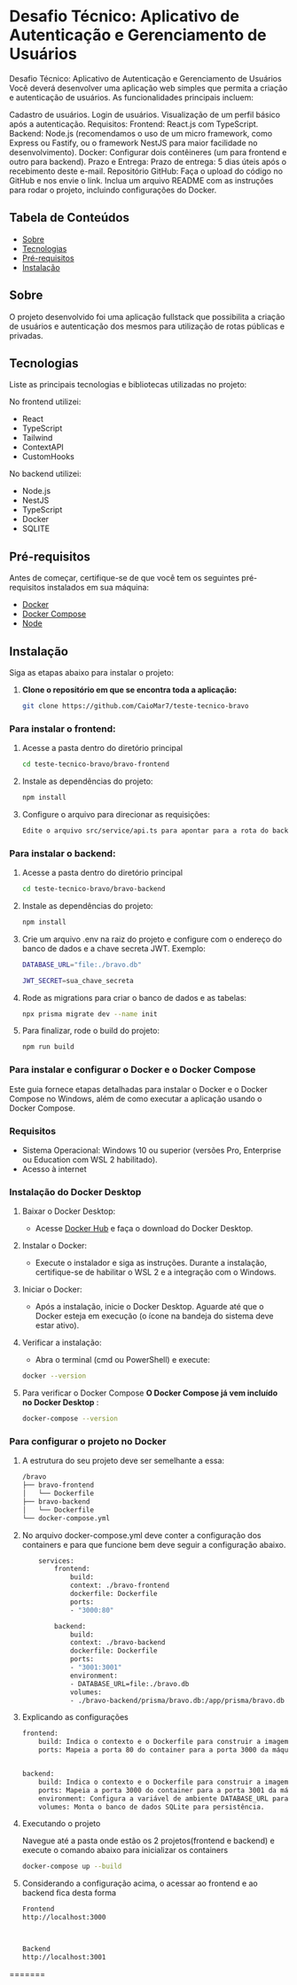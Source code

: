 

# Desafio Técnico: Aplicativo de Autenticação e Gerenciamento de Usuários

Desafio Técnico: Aplicativo de Autenticação e Gerenciamento de Usuários
Você deverá desenvolver uma aplicação web simples que permita a criação e autenticação de usuários. As funcionalidades principais incluem:

Cadastro de usuários.
Login de usuários.
Visualização de um perfil básico após a autenticação.
Requisitos:
Frontend: React.js com TypeScript.
Backend: Node.js (recomendamos o uso de um micro framework, como Express ou Fastify, ou o framework NestJS para maior facilidade no desenvolvimento).
Docker: Configurar dois contêineres (um para frontend e outro para backend).
Prazo e Entrega:
Prazo de entrega: 5 dias úteis após o recebimento deste e-mail.
Repositório GitHub: Faça o upload do código no GitHub e nos envie o link.
Inclua um arquivo README com as instruções para rodar o projeto, incluindo configurações do Docker.

## Tabela de Conteúdos

- [Sobre](#sobre)
- [Tecnologias](#tecnologias)
- [Pré-requisitos](#pré-requisitos)
- [Instalação](#instalação)


## Sobre

O projeto desenvolvido foi uma aplicação fullstack que possibilita a criação de usuários e autenticação dos mesmos para utilização de rotas públicas e privadas.

## Tecnologias

Liste as principais tecnologias e bibliotecas utilizadas no projeto:

No frontend utilizei: 
- React
- TypeScript
- Tailwind
- ContextAPI
- CustomHooks

No backend utilizei: 
- Node.js
- NestJS
- TypeScript
- Docker
- SQLITE 

## Pré-requisitos

Antes de começar, certifique-se de que você tem os seguintes pré-requisitos instalados em sua máquina:

- [Docker](https://docs.docker.com/get-docker/)
- [Docker Compose](https://docs.docker.com/compose/install/)
- [Node](https://nodejs.org/en/download/package-manager)

## Instalação

Siga as etapas abaixo para instalar o projeto:

1. **Clone o repositório em que se encontra toda a aplicação:**

   ```bash
   git clone https://github.com/CaioMar7/teste-tecnico-bravo
   

### Para instalar o frontend: 

1. Acesse a pasta dentro do diretório principal
   
    ```bash
    cd teste-tecnico-bravo/bravo-frontend 

2. Instale as dependências do projeto:
    
    ```bash
    npm install

3. Configure o arquivo para direcionar as requisições: 
    
    ```bash
    Edite o arquivo src/service/api.ts para apontar para a rota do backend.

### Para instalar o backend:

1. Acesse a pasta dentro do diretório principal

    ```bash
    cd teste-tecnico-bravo/bravo-backend

2. Instale as dependências do projeto:

    ```bash
    npm install

3. Crie um arquivo .env na raiz do projeto e configure com o endereço do banco de dados e a chave secreta JWT. Exemplo:
    
    ```bash
    DATABASE_URL="file:./bravo.db"

    JWT_SECRET=sua_chave_secreta

4. Rode as migrations para criar o banco de dados e as tabelas:
    
    ```bash
    npx prisma migrate dev --name init 
    
5. Para finalizar, rode o build do projeto:

    ```bash
    npm run build


### Para instalar e configurar o Docker e o Docker Compose

Este guia fornece etapas detalhadas para instalar o Docker e o Docker Compose no Windows, além de como executar a aplicação usando o Docker Compose.

### Requisitos

- Sistema Operacional: Windows 10 ou superior (versões Pro, Enterprise ou Education com WSL 2 habilitado).
- Acesso à internet

### Instalação do Docker Desktop

1. Baixar o Docker Desktop:
   - Acesse [Docker Hub](https://www.docker.com/products/docker-desktop) e faça o download do Docker Desktop.

2. Instalar o Docker:
   - Execute o instalador e siga as instruções. Durante a instalação, certifique-se de habilitar o WSL 2 e a integração com o Windows.

3. Iniciar o Docker:
   - Após a instalação, inicie o Docker Desktop. Aguarde até que o Docker esteja em execução (o ícone na bandeja do sistema deve estar ativo).

4. Verificar a instalação:
   - Abra o terminal (cmd ou PowerShell) e execute:

   ```bash
   docker --version

5. Para verificar o Docker Compose **O Docker Compose já vem incluído no Docker Desktop** :

   ```bash
   docker-compose --version


### Para configurar o projeto no Docker

1. A estrutura do seu projeto deve ser semelhante a essa:

    ```bash
    /bravo
    ├── bravo-frontend
    │   └── Dockerfile
    ├── bravo-backend
    │   └── Dockerfile
    └── docker-compose.yml

2. No arquivo docker-compose.yml deve conter a configuração dos containers e para que funcione bem deve seguir a configuração abaixo.
    
    ```bash
        services:
            frontend:
                build:
                context: ./bravo-frontend
                dockerfile: Dockerfile
                ports:
                - "3000:80" 

            backend:
                build:
                context: ./bravo-backend
                dockerfile: Dockerfile
                ports:
                - "3001:3001"
                environment:
                - DATABASE_URL=file:./bravo.db
                volumes:
                - ./bravo-backend/prisma/bravo.db:/app/prisma/bravo.db

3. Explicando as configurações

    ```bash
    frontend:
        build: Indica o contexto e o Dockerfile para construir a imagem do frontend.
        ports: Mapeia a porta 80 do container para a porta 3000 da máquina host.


    backend:
        build: Indica o contexto e o Dockerfile para construir a imagem do backend.
        ports: Mapeia a porta 3000 do container para a porta 3001 da máquina host.
        environment: Configura a variável de ambiente DATABASE_URL para o banco de dados SQLite.
        volumes: Monta o banco de dados SQLite para persistência.

4. Executando o projeto

    Navegue até a pasta onde estão os 2 projetos(frontend e backend) e execute o comando abaixo para inicializar os containers
    
    ```bash
    docker-compose up --build

5. Considerando a configuração acima, o acessar ao frontend e ao backend fica desta forma

    ```bash
    Frontend
    http://localhost:3000



    Backend
    http://localhost:3001
=======
